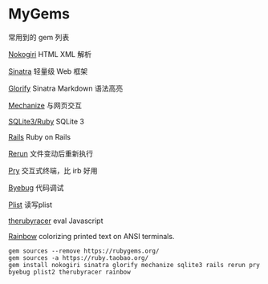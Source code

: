 MyGems
======

常用到的 gem 列表

[Nokogiri](https://github.com/sparklemotion/nokogiri) HTML XML 解析

[Sinatra](https://github.com/bmizerany/sinatra) 轻量级 Web 框架

[Glorify](https://github.com/zzak/glorify) Sinatra Markdown 语法高亮

[Mechanize](https://github.com/sparklemotion/mechanize) 与网页交互

[SQLite3/Ruby](https://github.com/sparklemotion/sqlite3-ruby) SQLite 3

[Rails](https://github.com/rails/rails) Ruby on Rails

[Rerun](https://github.com/alexch/rerun) 文件变动后重新执行

[Pry](https://github.com/pry/pry) 交互式终端，比 irb 好用

[Byebug](https://github.com/deivid-rodriguez/byebug) 代码调试

[Plist](https://github.com/bleything/plist) 读写plist

[therubyracer](https://github.com/cowboyd/therubyracer) eval Javascript

[Rainbow](https://github.com/sickill/rainbow) colorizing printed text on ANSI terminals.

	gem sources --remove https://rubygems.org/
	gem sources -a https://ruby.taobao.org/
	gem install nokogiri sinatra glorify mechanize sqlite3 rails rerun pry byebug plist2 therubyracer rainbow
